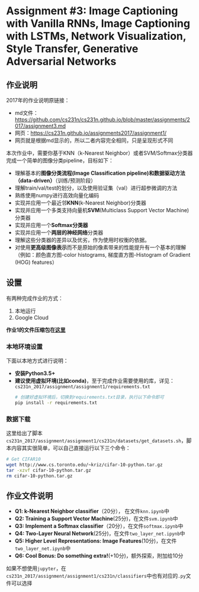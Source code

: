# Assignment #3: Image Captioning with Vanilla RNNs, Image Captioning with LSTMs, Network Visualization, Style Transfer, Generative Adversarial Networks
## 作业说明
2017年的作业说明原链接：
+ md文件：<https://github.com/cs231n/cs231n.github.io/blob/master/assignments/2017/assignment3.md>
+ 网页：<https://cs231n.github.io/assignments2017/assignment1/>
+ 网页就是根据md显示的，所以二者内容完全相同，只是呈现形式不同

本次作业中，需要你基于KNN（k-Nearest Neighbor）或者SVM/Softmax分类器完成一个简单的图像分类pipeline，目标如下：
+ 理解基本的**图像分类流程(Image Classification pipeline)**和**数据驱动方法（data-driven）**（训练/预测阶段）
+ 理解train/val/test的划分，以及使用验证集（val）进行超参微调的方法
+ 熟练使用numpy进行高效向量化编码
+ 实现并应用一个最近邻**KNN**(k-Nearest Neighbor)分类器
+ 实现并应用一个多类支持向量机**SVM**(Multiclass Support Vector Machine)分类器
+ 实现并应用一个**Softmax分类器**
+ 实现并应用一个**两层的神经网络**分类器
+ 理解这些分类器的差异以及优劣，作为使用时权衡的依据。
+ 对使用**更高级图像表示**而不是原始的像素带来的性能提升有一个基本的理解（例如：颜色直方图-color histograms, 梯度直方图-Histogram of Gradient (HOG) features）

## 设置
有两种完成作业的方式：
1. 本地运行
2. Google Cloud

**作业1的文件压缩包在[这里](http://cs231n.stanford.edu/assignments/2017/spring1617_assignment1.zip)**
### 本地环境设置
下面以本地方式进行说明： 
+ **安装Python3.5+**
+ **建议使用虚拟环境(比如conda)**，至于完成作业需要使用的库，详见：`cs231n_2017/assignment/assignment1/requirements.txt`
    ```bash
    # 创建好虚拟环境后，切换到requirements.txt目录，执行以下命令即可
    pip install -r requirements.txt
    ```
### 数据下载
这里给出了脚本`cs231n_2017/assignment/assignment1/cs231n/datasets/get_datasets.sh`，脚本内容其实很简单，可以自己直接运行以下三个命令：
```bash
# Get CIFAR10
wget http://www.cs.toronto.edu/~kriz/cifar-10-python.tar.gz
tar -xzvf cifar-10-python.tar.gz
rm cifar-10-python.tar.gz 
```

## 作业文件说明
+ **Q1: k-Nearest Neighbor classifier**（20分）， 在文件`knn.ipynb`中
+ **Q2: Training a Support Vector Machine**(25分)，在文件`svm.ipynb`中
+ **Q3: Implement a Softmax classifier**（20分），在文件`softmax.ipynb`中
+ **Q4: Two-Layer Neural Network**(25分)，在文件`two_layer_net.ipynb`中
+ **Q5: Higher Level Representations: Image Features**(10分)，在文件`two_layer_net.ipynb`中
+ **Q6: Cool Bonus: Do something extra!**(+10分)，额外探索，附加给10分

如果不想使用`jupyter`，在`cs231n_2017/assignment/assignment1/cs231n/classifiers`中也有对应的`.py`文件可以选择